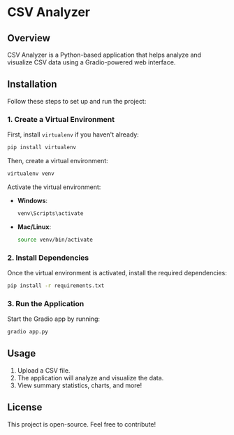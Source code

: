 # CSV Analyzer

## Overview

CSV Analyzer is a Python-based application that helps analyze and visualize CSV data using a Gradio-powered web interface.

## Installation

Follow these steps to set up and run the project:

### 1. Create a Virtual Environment

First, install `virtualenv` if you haven't already:

```sh
pip install virtualenv
```

Then, create a virtual environment:

```sh
virtualenv venv
```

Activate the virtual environment:

- **Windows**:
  ```sh
  venv\Scripts\activate
  ```
- **Mac/Linux**:
  ```sh
  source venv/bin/activate
  ```

### 2. Install Dependencies

Once the virtual environment is activated, install the required dependencies:

```sh
pip install -r requirements.txt
```

### 3. Run the Application

Start the Gradio app by running:

```sh
gradio app.py
```

## Usage

1. Upload a CSV file.
2. The application will analyze and visualize the data.
3. View summary statistics, charts, and more!

## License

This project is open-source. Feel free to contribute!

